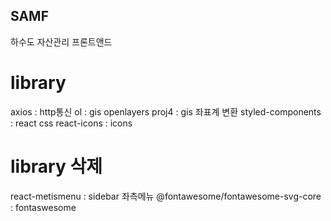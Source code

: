 ## SAMF

하수도 자산관리 프론트앤드

# library

axios : http통신
ol : gis openlayers
proj4 : gis 좌표계 변환
styled-components : react css
react-icons : icons

# library 삭제

react-metismenu : sidebar 좌측메뉴
@fontawesome/fontawesome-svg-core : fontaswesome
